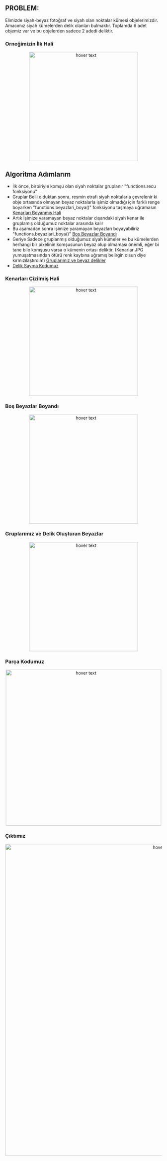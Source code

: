 
## PROBLEM:
Elimizde siyah-beyaz fotoğraf ve siyah olan noktalar kümesi objelerimizdir. Amacımız siyah kümelerden delik olanları bulmaktır. 
Toplamda 6 adet objemiz var ve bu objelerden sadece 2 adedi deliktir.

### Orneğimizin İlk Hali
<p align="center" id="id_1">
  <img src="https://user-images.githubusercontent.com/82450697/116828362-e7fd7380-aba6-11eb-8c63-420808ba9e7f.png" width="350" title="hover text">
</p>

## Algoritma Adımlarım

<ul type="square">
  <li>İlk önce, birbiriyle komşu olan siyah noktalar gruplanır "functions.recu fonksiyonu"</li>
  <li>Gruplar Belli olduktan sonra, resmin etrafı siyah noktalarla çevrelenir ki obje ortasında olmayan beyaz noktalarla işimiz olmadığı için farklı renge boyarken "functions.beyazlari_boya()" fonksiyonu taşmaya uğramasın <a href = "#id_2">Kenarları Boyanmış Hali</a></li>
  <li>Artık İşimize yaramayan beyaz noktalar dışarıdaki siyah kenar ile gruplamış olduğumuz noktalar arasında kalır</li>
  <li>Bu aşamadan sonra işimize yaramayan beyazları boyayabiliriz "functions.beyazlari_boya()" <a href = "#id_3">Boş Beyazlar Boyandı</a></li>
  <li>Geriye Sadece gruplanmış olduğumuz siyah kümeler ve bu kümelerden herhangi bir pixelinin komşusunun beyaz olup olmaması önemli, eğer bi tane bile komşusu varsa o kümenin ortası deliktir. (Kenarlar JPG yumuşatmasından ötürü renk kaybına uğramış belirgin olsun diye kırmızılaştırdım) <a href = "#id_4">Gruplarımız ve beyaz delikler</a></li>
  
  <li> <a href = "#id_45">Delik Sayma Kodumuz</a></li>
  
</ul>
 
 <h3 id="id_2"> Kenarları Çizilmiş Hali</h3>
<p align="center">
  <img src="https://user-images.githubusercontent.com/82450697/116828368-f21f7200-aba6-11eb-89ab-032f16751aab.png" width="350" title="hover text">
</p>

 <h3 id="id_3"> Boş Beyazlar Boyandı</h3>
<p align="center">
  <img src="https://user-images.githubusercontent.com/82450697/116828373-fc417080-aba6-11eb-94a1-396ea7b97720.jpg" width="350" title="hover text">
</p>

 <h3 id="id_4"> Gruplarımız ve Delik Oluşturan Beyazlar</h3>
<p align="center" >
  <img src="https://user-images.githubusercontent.com/82450697/116828386-0f544080-aba7-11eb-942b-0c0935af4acd.jpg" width="350" title="hover text">
</p>


 <h3  id="id_45"> Parça Kodumuz </h3>
<p align="center">
  <img src="https://user-images.githubusercontent.com/82450697/116828788-a3bfa280-aba9-11eb-999c-8da08d304f19.PNG" width="500" title="hover text">
</p>


 <h3  id="id_5"> Çıktımız </h3>
<p align="center">
  <img src="https://user-images.githubusercontent.com/82450697/116828392-17ac7b80-aba7-11eb-99de-918577e82927.PNG" width="1000" title="hover text">
</p>


 

